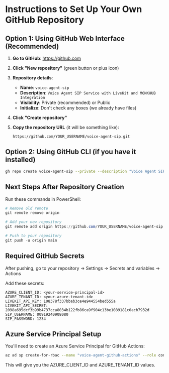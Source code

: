 # Instructions to Set Up Your Own GitHub Repository

## Option 1: Using GitHub Web Interface (Recommended)

1. **Go to GitHub**: https://github.com
2. **Click "New repository"** (green button or plus icon)
3. **Repository details**:
   - **Name**: `voice-agent-sip`
   - **Description**: `Voice Agent SIP Service with LiveKit and MONKHUB Integration`
   - **Visibility**: Private (recommended) or Public
   - **Initialize**: Don't check any boxes (we already have files)

4. **Click "Create repository"**

5. **Copy the repository URL** (it will be something like):
   ```
   https://github.com/YOUR_USERNAME/voice-agent-sip.git
   ```

## Option 2: Using GitHub CLI (if you have it installed)

```bash
gh repo create voice-agent-sip --private --description "Voice Agent SIP Service"
```

## Next Steps After Repository Creation

Run these commands in PowerShell:

```powershell
# Remove old remote
git remote remove origin

# Add your new repository
git remote add origin https://github.com/YOUR_USERNAME/voice-agent-sip.git

# Push to your repository
git push -u origin main
```

## Required GitHub Secrets

After pushing, go to your repository → Settings → Secrets and variables → Actions

Add these secrets:

```
AZURE_CLIENT_ID: <your-service-principal-id>
AZURE_TENANT_ID: <your-azure-tenant-id>
LIVEKIT_API_KEY: 108378f337bbab3ce4e944554bed555a
LIVEKIT_API_SECRET: 2098a695dcf3b99b4737cca8034b122fb86ca9f904c13be1089181c0acb7932d
SIP_USERNAME: 00919240908080
SIP_PASSWORD: 1234
```

## Azure Service Principal Setup

You'll need to create an Azure Service Principal for GitHub Actions:

```bash
az ad sp create-for-rbac --name "voice-agent-github-actions" --role contributor --scopes /subscriptions/00c9672f-2264-4555-a212-f212d309f897 --sdk-auth
```

This will give you the AZURE_CLIENT_ID and AZURE_TENANT_ID values.